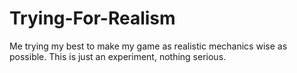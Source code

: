 # Trying-For-Realism
 Me trying my best to make my game as realistic mechanics wise as possible. This is just an experiment, nothing serious.
